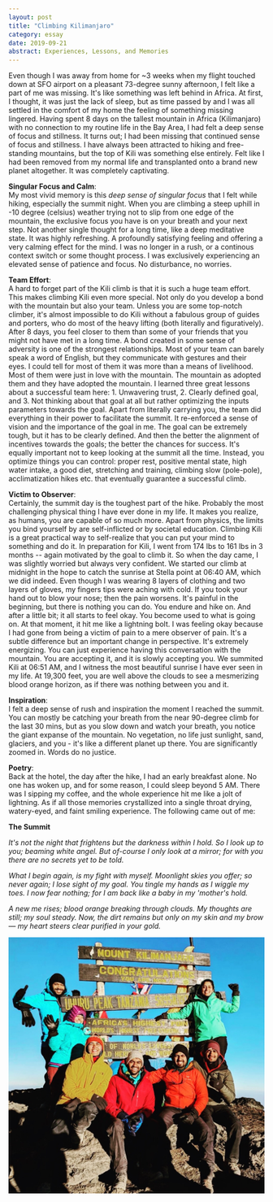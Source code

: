 ```yaml
---
layout: post
title: "Climbing Kilimanjaro"
category: essay
date: 2019-09-21
abstract: Experiences, Lessons, and Memories
---
```


Even though I was away from home for ~3 weeks when my flight touched down at SFO airport on a pleasant 73-degree sunny afternoon, I felt like a part of me was missing. It's like something was left behind in Africa. At first, I thought, it was just the lack of sleep, but as time passed by and I was all settled in the comfort of my home the feeling of something missing lingered. Having spent 8 days on the tallest mountain in Africa (Kilimanjaro) with no connection to my routine life in the Bay Area, I had felt a deep sense of focus and stillness. It turns out; I had been missing that continued sense of focus and stillness. I have always been attracted to hiking and free-standing mountains, but the top of Kili was something else entirely. Felt like I had been removed from my normal life and transplanted onto a brand new planet altogether. It was completely captivating.  


**Singular Focus and Calm**:  
My most vivid memory is this *deep sense of singular focus* that I felt while hiking, especially the summit night. When you are climbing a steep uphill in -10 degree (celsius) weather trying not to slip from one edge of the mountain, the exclusive focus you have is on your breath and your next step. Not another single thought for a long time, like a deep meditative state. It was highly refreshing. A profoundly satisfying feeling and offering a very calming effect for the mind. I was no longer in a rush, or a continous context switch or some thought process. I was exclusively experiencing an elevated sense of patience and focus. No disturbance, no worries. 

**Team Effort**:  
A hard to forget part of the Kili climb is that it is such a huge team effort. This makes climbing Kili even more special. Not only do you develop a bond with the mountain but also your team. Unless you are some top-notch climber, it's almost impossible to do Kili without a fabulous group of guides and porters, who do most of the heavy lifting (both literally and figuratively). After 8 days, you feel closer to them than some of your friends that you might not have met in a long time. A bond created in some sense of adversity is one of the strongest relationships. Most of your team can barely speak a word of English, but they communicate with gestures and their eyes. I could tell for most of them it was more than a means of livelihood. Most of them were just in love with the mountain. The mountain as adopted them and they have adopted the mountain. I learned three great lessons about a successful team here: 1. Unwavering trust, 2. Clearly defined goal, and 3. Not thinking about that goal at all but rather optimizing the inputs parameters towards the goal. Apart from literally carrying you, the team did everything in their power to facilitate the summit. It re-enforced a sense of vision and the importance of the goal in me. The goal can be extremely tough, but it has to be clearly defined. And then the better the alignment of incentives towards the goals; the better the chances for success. It's equally important not to keep looking at the summit all the time. Instead, you optimize things you can control: proper rest, positive mental state, high water intake, a good diet, stretching and training, climbing slow (pole-pole), acclimatization hikes etc. that eventually guarantee a successful climb. 

**Victim to Observer**:  
Certainly, the summit day is the toughest part of the hike. Probably the most challenging physical thing I have ever done in my life. It makes you realize, as humans, you are capable of so much more. Apart from physics, the limits you bind yourself by are self-inflicted or by societal education. Climbing Kili is a great practical way to self-realize that you can put your mind to something and do it. In preparation for Kili, I went from 174 lbs to 161 lbs in 3 months -- again motivated by the goal to climb it. So when the day came, I was slightly worried but always very confident. We started our climb at midnight in the hope to catch the sunrise at Stella point at 06:40 AM, which we did indeed. Even though I was wearing 8 layers of clothing and two layers of gloves, my fingers tips were aching with cold. If you took your hand out to blow your nose; then the pain worsens. It's painful in the beginning, but there is nothing you can do. You endure and hike on. And after a little bit; it all starts to feel okay. You become used to what is going on. At that moment, it hit me like a lightning bolt. I was feeling okay because I had gone from being a victim of pain to a mere observer of pain. It's a subtle difference but an important change in perspective. It's extremely energizing. You can just experience having this conversation with the mountain. You are accepting it, and it is slowly accepting you. We summited Kili at 06:51 AM, and I witness the most beautiful sunrise I have ever seen in my life. At 19,300 feet, you are well above the clouds to see a mesmerizing blood orange horizon, as if there was nothing between you and it.

**Inspiration**:  
I felt a deep sense of rush and inspiration the moment I reached the summit. You can mostly be catching your breath from the near 90-degree climb for the last 30 mins, but as you slow down and watch your breath, you notice the giant expanse of the mountain. No vegetation, no life just sunlight, sand, glaciers, and you - it's like a different planet up there. You are significantly zoomed in. Words do no justice. 

**Poetry**:  
Back at the hotel, the day after the hike, I had an early breakfast alone. No one has woken up, and for some reason, I could sleep beyond 5 AM. There was I sipping my coffee, and the whole experience hit me like a jolt of lightning. As if all those memories crystallized into a single throat drying, watery-eyed, and faint smiling experience. The following came out of me: 


**The Summit**  

_It's not the night that frightens but the darkness within I hold. So I look up to you; beaming white angel. But of-course I only look at a mirror; for with you there are no secrets yet to be told._

_What I begin again, is my fight with myself. Moonlight skies you offer; so never again; I lose sight of my goal. You tingle my hands as I wiggle my toes. I now fear nothing; for I am back like a baby in my 'mother's hold._

_A new me rises; blood orange breaking through clouds. My thoughts are still; my soul steady.
Now, the dirt remains but only on my skin and my brow — my heart steers clear purified in your gold._

![](/assets/kili_summit.png)
